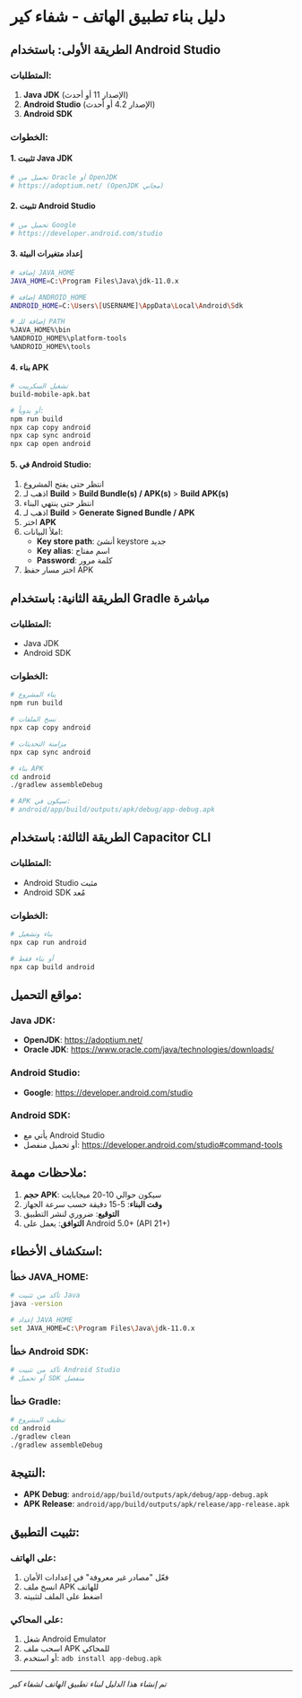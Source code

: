 # دليل بناء تطبيق الهاتف - شفاء كير

## الطريقة الأولى: باستخدام Android Studio

### المتطلبات:
1. **Java JDK** (الإصدار 11 أو أحدث)
2. **Android Studio** (الإصدار 4.2 أو أحدث)
3. **Android SDK**

### الخطوات:

#### 1. تثبيت Java JDK
```bash
# تحميل من Oracle أو OpenJDK
# https://adoptium.net/ (OpenJDK مجاني)
```

#### 2. تثبيت Android Studio
```bash
# تحميل من Google
# https://developer.android.com/studio
```

#### 3. إعداد متغيرات البيئة
```bash
# إضافة JAVA_HOME
JAVA_HOME=C:\Program Files\Java\jdk-11.0.x

# إضافة ANDROID_HOME
ANDROID_HOME=C:\Users\[USERNAME]\AppData\Local\Android\Sdk

# إضافة للـ PATH
%JAVA_HOME%\bin
%ANDROID_HOME%\platform-tools
%ANDROID_HOME%\tools
```

#### 4. بناء APK
```bash
# تشغيل السكريبت
build-mobile-apk.bat

# أو يدوياً:
npm run build
npx cap copy android
npx cap sync android
npx cap open android
```

#### 5. في Android Studio:
1. انتظر حتى يفتح المشروع
2. اذهب لـ **Build** > **Build Bundle(s) / APK(s)** > **Build APK(s)**
3. انتظر حتى ينتهي البناء
4. اذهب لـ **Build** > **Generate Signed Bundle / APK**
5. اختر **APK**
6. املأ البيانات:
   - **Key store path**: أنشئ keystore جديد
   - **Key alias**: اسم مفتاح
   - **Password**: كلمة مرور
7. اختر مسار حفظ APK

## الطريقة الثانية: باستخدام Gradle مباشرة

### المتطلبات:
- Java JDK
- Android SDK

### الخطوات:
```bash
# بناء المشروع
npm run build

# نسخ الملفات
npx cap copy android

# مزامنة التحديثات
npx cap sync android

# بناء APK
cd android
./gradlew assembleDebug

# APK سيكون في:
# android/app/build/outputs/apk/debug/app-debug.apk
```

## الطريقة الثالثة: باستخدام Capacitor CLI

### المتطلبات:
- Android Studio مثبت
- Android SDK مُعد

### الخطوات:
```bash
# بناء وتشغيل
npx cap run android

# أو بناء فقط
npx cap build android
```

## مواقع التحميل:

### Java JDK:
- **OpenJDK**: https://adoptium.net/
- **Oracle JDK**: https://www.oracle.com/java/technologies/downloads/

### Android Studio:
- **Google**: https://developer.android.com/studio

### Android SDK:
- يأتي مع Android Studio
- أو تحميل منفصل: https://developer.android.com/studio#command-tools

## ملاحظات مهمة:

1. **حجم APK**: سيكون حوالي 10-20 ميجابايت
2. **وقت البناء**: 5-15 دقيقة حسب سرعة الجهاز
3. **التوقيع**: ضروري لنشر التطبيق
4. **التوافق**: يعمل على Android 5.0+ (API 21+)

## استكشاف الأخطاء:

### خطأ JAVA_HOME:
```bash
# تأكد من تثبيت Java
java -version

# إعداد JAVA_HOME
set JAVA_HOME=C:\Program Files\Java\jdk-11.0.x
```

### خطأ Android SDK:
```bash
# تأكد من تثبيت Android Studio
# أو تحميل SDK منفصل
```

### خطأ Gradle:
```bash
# تنظيف المشروع
cd android
./gradlew clean
./gradlew assembleDebug
```

## النتيجة:
- **APK Debug**: `android/app/build/outputs/apk/debug/app-debug.apk`
- **APK Release**: `android/app/build/outputs/apk/release/app-release.apk`

## تثبيت التطبيق:

### على الهاتف:
1. فعّل "مصادر غير معروفة" في إعدادات الأمان
2. انسخ ملف APK للهاتف
3. اضغط على الملف لتثبيته

### على المحاكي:
1. شغل Android Emulator
2. اسحب ملف APK للمحاكي
3. أو استخدم: `adb install app-debug.apk`

---
*تم إنشاء هذا الدليل لبناء تطبيق الهاتف لشفاء كير* 